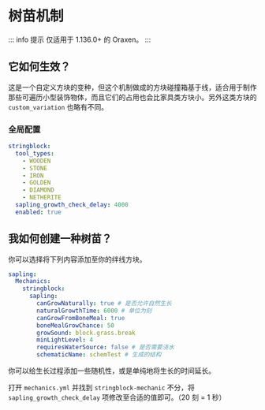 # 树苗机制

::: info 提示
仅适用于 1.136.0+ 的 Oraxen。
:::

## 它如何生效？

这是一个自定义方块的变种，但这个机制做成的方块碰撞箱基于线，适合用于制作那些可遍历小型装饰物体，而且它们的占用也会比家具类方块小。另外这类方块的 `custom_variation` 也略有不同。

### 全局配置

``` YAML
stringblock:
  tool_types:
    - WOODEN
    - STONE
    - IRON
    - GOLDEN
    - DIAMOND
    - NETHERITE
  sapling_growth_check_delay: 4000
  enabled: true
```

## 我如何创建一种树苗？

你可以选择将下列内容添加至你的绊线方块。

``` YAML
sapling:
  Mechanics:
    stringblock:
      sapling:
        canGrowNaturally: true # 是否允许自然生长
        naturalGrowthTime: 6000 # 单位为刻
        canGrowFromBoneMeal: true
        boneMealGrowChance: 50
        growSound: block.grass.break
        minLightLevel: 4
        requiresWaterSource: false # 是否需要浇水
        schematicName: schemTest # 生成的结构
```

你可以给生长过程添加一些随机性，或是单纯地将生长的时间延长。

打开 `mechanics.yml` 并找到 `stringblock-mechanic` 不分，将 `sapling_growth_check_delay` 项修改至合适的值即可。（20 刻 = 1 秒）